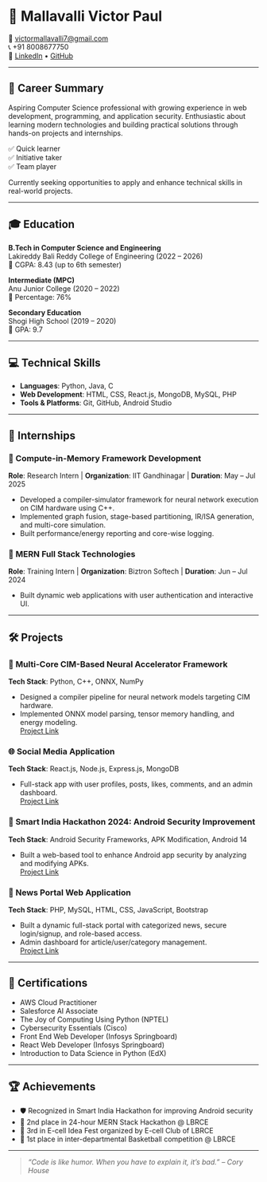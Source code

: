 # 👋 Mallavalli Victor Paul

📧 victormallavalli7@gmail.com  
📞 +91 8008677750  
🔗 [LinkedIn](https://www.linkedin.com/in/victor-paul-mallavalli-a1a632299/) • [GitHub](https://github.com/Victor-paul-Mallavalli)

---

## 🎯 Career Summary

Aspiring Computer Science professional with growing experience in web development, programming, and application security. Enthusiastic about learning modern technologies and building practical solutions through hands-on projects and internships.

✅ Quick learner  
✅ Initiative taker  
✅ Team player

Currently seeking opportunities to apply and enhance technical skills in real-world projects.

---

## 🎓 Education

**B.Tech in Computer Science and Engineering**  
Lakireddy Bali Reddy College of Engineering (2022 – 2026)  
📌 CGPA: 8.43 (up to 6th semester)

**Intermediate (MPC)**  
Anu Junior College (2020 – 2022)  
📌 Percentage: 76%

**Secondary Education**  
Shogi High School (2019 – 2020)  
📌 GPA: 9.7

---

## 💻 Technical Skills

- **Languages**: Python, Java, C  
- **Web Development**: HTML, CSS, React.js, MongoDB, MySQL, PHP  
- **Tools & Platforms**: Git, GitHub, Android Studio

---

## 💼 Internships

### 🔹 Compute-in-Memory Framework Development  
**Role**: Research Intern | **Organization**: IIT Gandhinagar | **Duration**: May – Jul 2025  
- Developed a compiler-simulator framework for neural network execution on CIM hardware using C++.  
- Implemented graph fusion, stage-based partitioning, IR/ISA generation, and multi-core simulation.  
- Built performance/energy reporting and core-wise logging.

### 🔹 MERN Full Stack Technologies  
**Role**: Training Intern | **Organization**: Biztron Softech | **Duration**: Jun – Jul 2024  
- Built dynamic web applications with user authentication and interactive UI.

---

## 🛠️ Projects

### 🚀 Multi-Core CIM-Based Neural Accelerator Framework  
**Tech Stack**: Python, C++, ONNX, NumPy  
- Designed a compiler pipeline for neural network models targeting CIM hardware.  
- Implemented ONNX model parsing, tensor memory handling, and energy modeling.  
[Project Link](https://github.com/Victor-paul-Mallavalli/CIMFlow-Framework)

### 🌐 Social Media Application  
**Tech Stack**: React.js, Node.js, Express.js, MongoDB  
- Full-stack app with user profiles, posts, likes, comments, and an admin dashboard.  
[Project Link](http://github.com/Victor-paul-Mallavalli/spack)

### 🔐 Smart India Hackathon 2024: Android Security Improvement  
**Tech Stack**: Android Security Frameworks, APK Modification, Android 14  
- Built a web-based tool to enhance Android app security by analyzing and modifying APKs.  
[Project Link](https://github.com/Victor-paul-Mallavalli/CIMFlow-Framework)

### 📰 News Portal Web Application  
**Tech Stack**: PHP, MySQL, HTML, CSS, JavaScript, Bootstrap  
- Built a dynamic full-stack portal with categorized news, secure login/signup, and role-based access.  
- Admin dashboard for article/user/category management.  
[Project Link](https://github.com/Victor-paul-Mallavalli/news_portal)

---

## 📜 Certifications

- AWS Cloud Practitioner  
- Salesforce AI Associate  
- The Joy of Computing Using Python (NPTEL)  
- Cybersecurity Essentials (Cisco)  
- Front End Web Developer (Infosys Springboard)  
- React Web Developer (Infosys Springboard)  
- Introduction to Data Science in Python (EdX)

---

## 🏆 Achievements

- 🛡️ Recognized in Smart India Hackathon for improving Android security  
- 🥈 2nd place in 24-hour MERN Stack Hackathon @ LBRCE  
- 🥉 3rd in E-cell Idea Fest organized by E-cell Club of LBRCE  
- 🏀 1st place in inter-departmental Basketball competition @ LBRCE  

---

> _“Code is like humor. When you have to explain it, it’s bad.” – Cory House_
